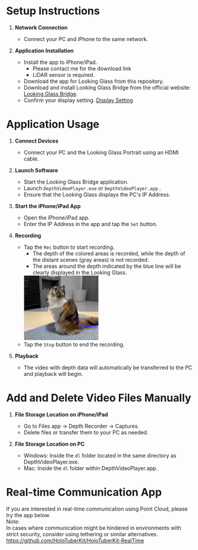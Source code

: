 # Setup Instructions

1. **Network Connection**
   - Connect your PC and iPhone to the same network.

2. **Application Installation**
   - Install the app to iPhone/iPad.
     * Please contact me for the download link
     * LiDAR sensor is required.
   - Download the app for Looking Glass from this repository.
   - Download and install Looking Glass Bridge from the official website: [Looking Glass Bridge](https://lookingglassfactory.com/software/looking-glass-bridge).
   - Confirm your display setting. [Display Setting](https://docs.lookingglassfactory.com/software-tools/looking-glass-bridge/display-settings-on-windows)



# Application Usage

1. **Connect Devices**
   - Connect your PC and the Looking Glass Portrait using an HDMI cable.

2. **Launch Software**
   - Start the Looking Glass Bridge application.
   - Launch `DepthVideoPlayer.exe` or `DepthVideoPlayer.app` .
   - Ensure that the Looking Glass displays the PC's IP Address.

3. **Start the iPhone/iPad App**
   - Open the iPhone/iPad app.
   - Enter the IP Address in the app and tap the `Set` button.

4. **Recording**
   - Tap the `Rec` button to start recording.
     * The depth of the colored areas is recorded, while the depth of the distant scenes (gray areas) is not recorded.
     * The areas around the depth indicated by the blue line will be clearly displayed in the Looking Glass.
      <img src="https://github.com/TakashiYoshinaga/DepthVideoPlayer/blob/main/Materials/example.jpg?raw=true" width="200">
   - Tap the `Stop` button to end the recording.

5. **Playback**
   - The video with depth data will automatically be transferred to the PC and playback will begin.

# Add and Delete Video Files Manually

1. **File Storage Location on iPhone/iPad**
   - Go to Files app -> Depth Recorder -> Captures.
   - Delete files or transfer them to your PC as needed.

2. **File Storage Location on PC**
   - Windows: Inside the `dl` folder located in the same directory as DepthVideoPlayer.exe.
   - Mac: Inside the `dl` folder within DepthVideoPlayer.app.
  
# Real-time Communication App
If you are interested in real-time communication using Point Cloud, please try the app below.  
Note:  
In cases where communication might be hindered in environments with strict security, consider using tethering or similar alternatives.  
https://github.com/HoloTuberKit/HoloTuberKit-RealTime



